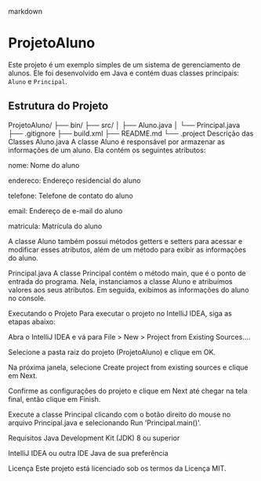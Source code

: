markdown
# ProjetoAluno

Este projeto é um exemplo simples de um sistema de gerenciamento de alunos. Ele foi desenvolvido em Java e contém duas classes principais: `Aluno` e `Principal`.

## Estrutura do Projeto

ProjetoAluno/
├── bin/
├── src/
│   ├── Aluno.java
│   └── Principal.java
├── .gitignore
├── build.xml
├── README.md
└── .project
Descrição das Classes
Aluno.java
A classe Aluno é responsável por armazenar as informações de um aluno. Ela contém os seguintes atributos:

nome: Nome do aluno

endereco: Endereço residencial do aluno

telefone: Telefone de contato do aluno

email: Endereço de e-mail do aluno

matricula: Matrícula do aluno

A classe Aluno também possui métodos getters e setters para acessar e modificar esses atributos, além de um método para exibir as informações do aluno.

Principal.java
A classe Principal contém o método main, que é o ponto de entrada do programa. Nela, instanciamos a classe Aluno e atribuímos valores aos seus atributos. Em seguida, exibimos as informações do aluno no console.

Executando o Projeto
Para executar o projeto no IntelliJ IDEA, siga as etapas abaixo:

Abra o IntelliJ IDEA e vá para File > New > Project from Existing Sources....

Selecione a pasta raiz do projeto (ProjetoAluno) e clique em OK.

Na próxima janela, selecione Create project from existing sources e clique em Next.

Confirme as configurações do projeto e clique em Next até chegar na tela final, então clique em Finish.

Execute a classe Principal clicando com o botão direito do mouse no arquivo Principal.java e selecionando Run 'Principal.main()'.

Requisitos
Java Development Kit (JDK) 8 ou superior

IntelliJ IDEA ou outra IDE Java de sua preferência

Licença
Este projeto está licenciado sob os termos da Licença MIT.
